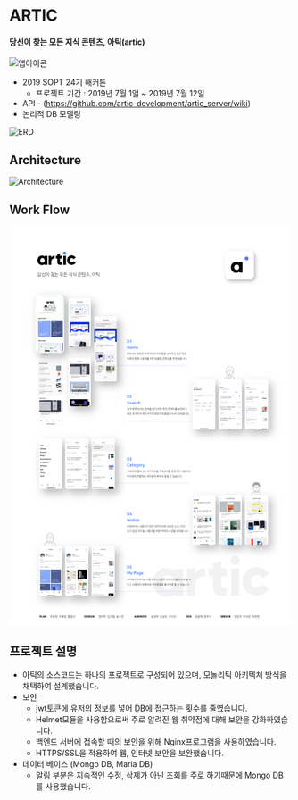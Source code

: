 # ARTIC
#### 당신이 찾는 모든 지식 콘텐츠, 아틱(artic)

![앱아이콘](https://github.com/artic-development/artic_server/blob/master/images/logo.png)

* 2019 SOPT 24기 해커톤
    *  프로젝트 기간 : 2019년 7월 1일 ~ 2019년 7월 12일
* API - (https://github.com/artic-development/artic_server/wiki)
* 논리적 DB 모델링

![ERD](https://github.com/artic-development/artic_server/blob/master/images/ERD.png)



## Architecture
![Architecture](https://github.com/artic-development/artic_server/blob/master/images/architecture.png)

## Work Flow
![Workflow](./images/workflow.png)

## 프로젝트 설명
* 아틱의 소스코드는 하나의 프로젝트로 구성되어 있으며, 모놀리틱 아키텍쳐 방식을 채택하여 설계했습니다.
* 보안
   * jwt토큰에 유저의 정보를 넣어 DB에 접근하는 횟수를 줄였습니다.
   * Helmet모듈을 사용함으로써 주로 알려진 웹 취약점에 대해 보안을 강화하였습니다.
   * 백엔드 서버에 접속할 때의 보안을 위해 Nginx프로그램을 사용하였습니다.
   * HTTPS/SSL을 적용하여 웹, 인터넷 보안을 보완했습니다.
* 데이터 베이스 (Mongo DB, Maria DB)
   * 알림 부분은 지속적인 수정, 삭제가 아닌 조회를 주로 하기때문에 Mongo DB를 사용했습니다.
   
